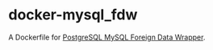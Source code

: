# docker-mysql_fdw

A Dockerfile for [PostgreSQL MySQL Foreign Data Wrapper](git@github.com:lukesilvia/docker-mysql_fdw.git).
